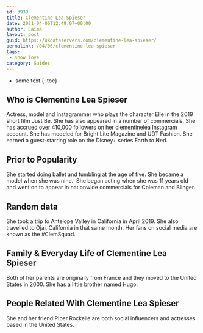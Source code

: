 ```yaml
---
id: 3939
title: Clementine Lea Spieser
date: 2021-04-06T12:49:07+00:00
author: Laima
layout: post
guid: https://ukdataservers.com/clementine-lea-spieser/
permalink: /04/06/clementine-lea-spieser
tags:
 - show love
category: Guides
---
```


* some text
{: toc}


## Who is Clementine Lea Spieser
                  
                  
                  
Actress, model and Instagrammer who plays the character Elle in the 2019 short film Just Be. She has also appeared in a number of commercials. She has accrued over 410,000 followers on her clementinelea Instagram account. She has modeled for Bright Lite Magazine and UDT Fashion. She earned a guest-starring role on the Disney+ series Earth to Ned. 
                  
              
            
              
            
                
                
                
## Prior to Popularity
                  
                  
                  
She started doing ballet and tumbling at the age of five. She became a model when she was nine.  She began acting when she was 11 years old and went on to appear in nationwide commercials for Coleman and Blinger.  
                  
              
            
              
            
                
                
                
## Random data
                  
                  
                  
She took a trip to Antelope Valley in California in April 2019. She also travelled to Ojai, California in that same month. Her fans on social media are known as the #ClemSquad. 
                  
              
            
              
            
                
                
                
## Family & Everyday Life of Clementine Lea Spieser
                  
                  
                  
Both of her parents are originally from France and they moved to the United States in 2000. She has a little brother named Hugo. 
                  
              
            
              
            
                
                
                
## People Related With Clementine Lea Spieser
                  
                  
                  
She and her friend Piper Rockelle are both social influencers and actresses based in the United States.  
                  
              
            
              
            
                
              
            
              
              
            
            
              
            
          
          
          